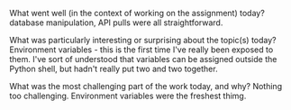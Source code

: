 What went well (in the context of working on the assignment) today?
    database manipulation, API pulls were all straightforward.

What was particularly interesting or surprising about the topic(s) today?
    Environment variables - this is the first time I've really been exposed to them.
    I've sort of understood that variables can be assigned outside the Python shell,
    but hadn't really put two and two together.

What was the most challenging part of the work today, and why?
    Nothing too challenging. Environment variables were the freshest thimg.